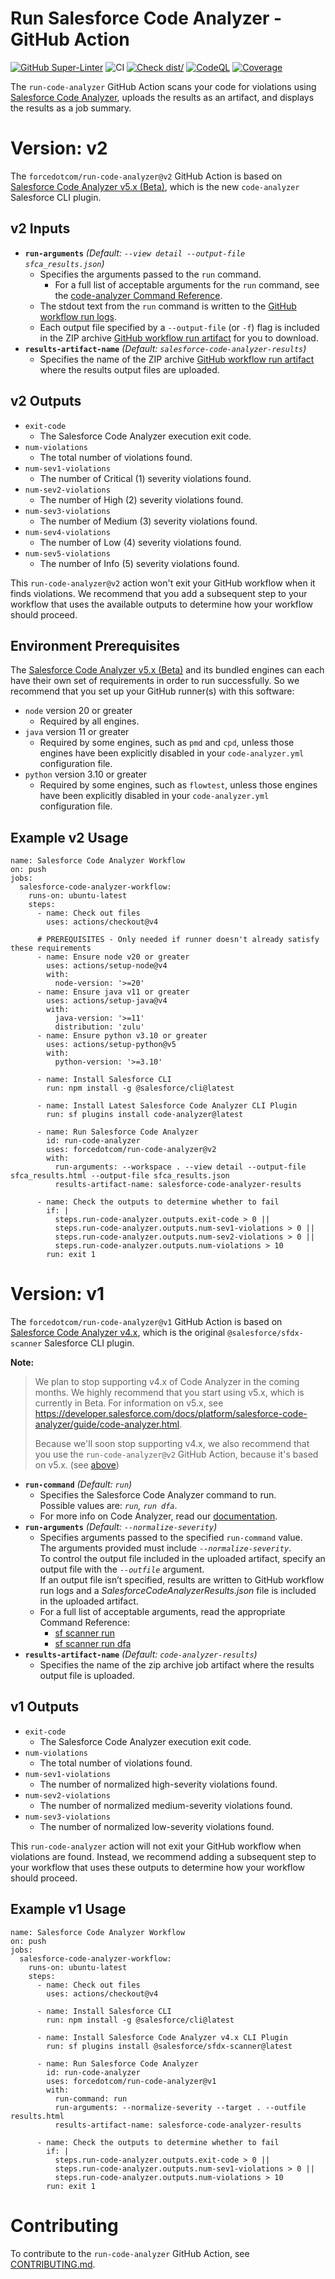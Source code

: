 # Run Salesforce Code Analyzer - GitHub Action

[![GitHub Super-Linter](https://github.com/actions/typescript-action/actions/workflows/linter.yml/badge.svg)](https://github.com/super-linter/super-linter)
![CI](https://github.com/actions/typescript-action/actions/workflows/ci.yml/badge.svg)
[![Check dist/](https://github.com/actions/typescript-action/actions/workflows/check-dist.yml/badge.svg)](https://github.com/actions/typescript-action/actions/workflows/check-dist.yml)
[![CodeQL](https://github.com/actions/typescript-action/actions/workflows/codeql-analysis.yml/badge.svg)](https://github.com/actions/typescript-action/actions/workflows/codeql-analysis.yml)
[![Coverage](./badges/coverage.svg)](./badges/coverage.svg)

The `run-code-analyzer` GitHub Action scans your code for violations using
[Salesforce Code Analyzer](https://developer.salesforce.com/docs/platform/salesforce-code-analyzer/overview), uploads the results as an artifact, and displays
the results as a job summary.

# Version: v2
The `forcedotcom/run-code-analyzer@v2` GitHub Action is based on [Salesforce Code Analyzer v5.x (Beta)](https://developer.salesforce.com/docs/platform/salesforce-code-analyzer/guide/code-analyzer.html), which is the new `code-analyzer` Salesforce CLI plugin.

## v2 Inputs
* <b>`run-arguments`</b> *(Default: `--view detail --output-file sfca_results.json`)*
  * Specifies the arguments passed to the `run` command.
    * For a full list of acceptable arguments for the `run` command, see the [code-analyzer Command Reference](https://developer.salesforce.com/docs/atlas.en-us.sfdx_cli_reference.meta/sfdx_cli_reference/cli_reference_code-analyzer_commands_unified.htm).
  * The stdout text from the `run` command is written to the [GitHub workflow run logs](https://docs.github.com/en/actions/monitoring-and-troubleshooting-workflows/monitoring-workflows/using-workflow-run-logs).
  * Each output file specified by a `--output-file` (or `-f`) flag is included in the ZIP archive [GitHub workflow run artifact](https://docs.github.com/en/actions/managing-workflow-runs-and-deployments/managing-workflow-runs/downloading-workflow-artifacts) for you to download.
* <b>`results-artifact-name`</b>  *(Default: `salesforce-code-analyzer-results`)*
  * Specifies the name of the ZIP archive [GitHub workflow run artifact](https://docs.github.com/en/actions/managing-workflow-runs-and-deployments/managing-workflow-runs/downloading-workflow-artifacts) where the results output files are uploaded.

## v2 Outputs
* `exit-code`
  * The Salesforce Code Analyzer execution exit code.
* `num-violations`
  * The total number of violations found.
* `num-sev1-violations`
  * The number of Critical (1) severity violations found.
* `num-sev2-violations`
  * The number of High (2) severity violations found.
* `num-sev3-violations`
  * The number of Medium (3) severity violations found.
* `num-sev4-violations`
  * The number of Low (4) severity violations found.
* `num-sev5-violations`
  * The number of Info (5) severity violations found.

This `run-code-analyzer@v2` action won't exit your GitHub workflow when it finds violations. We recommend that you add a subsequent step to your workflow that uses the available outputs to determine how your workflow should proceed.

## Environment Prerequisites
The [Salesforce Code Analyzer v5.x (Beta)](https://developer.salesforce.com/docs/platform/salesforce-code-analyzer/guide/code-analyzer.html) and its bundled engines can each have their own set of requirements in order to run successfully. So we recommend that you set up your GitHub runner(s) with this software:
* `node` version 20 or greater
  * Required by all engines.
* `java` version 11 or greater
  * Required by some engines, such as `pmd` and `cpd`, unless those engines have been explicitly disabled in your `code-analyzer.yml` configuration file.
* `python` version 3.10 or greater
  * Required by some engines, such as `flowtest`, unless those engines have been explicitly disabled in your `code-analyzer.yml` configuration file.

## Example v2 Usage

    name: Salesforce Code Analyzer Workflow
    on: push
    jobs:
      salesforce-code-analyzer-workflow:
        runs-on: ubuntu-latest
        steps:
          - name: Check out files
            uses: actions/checkout@v4

          # PREREQUISITES - Only needed if runner doesn't already satisfy these requirements
          - name: Ensure node v20 or greater
            uses: actions/setup-node@v4
            with:
              node-version: '>=20'
          - name: Ensure java v11 or greater
            uses: actions/setup-java@v4
            with:
              java-version: '>=11'
              distribution: 'zulu'
          - name: Ensure python v3.10 or greater
            uses: actions/setup-python@v5
            with:
              python-version: '>=3.10'

          - name: Install Salesforce CLI
            run: npm install -g @salesforce/cli@latest
    
          - name: Install Latest Salesforce Code Analyzer CLI Plugin
            run: sf plugins install code-analyzer@latest
    
          - name: Run Salesforce Code Analyzer
            id: run-code-analyzer
            uses: forcedotcom/run-code-analyzer@v2
            with:
              run-arguments: --workspace . --view detail --output-file sfca_results.html --output-file sfca_results.json
              results-artifact-name: salesforce-code-analyzer-results
    
          - name: Check the outputs to determine whether to fail
            if: |
              steps.run-code-analyzer.outputs.exit-code > 0 ||
              steps.run-code-analyzer.outputs.num-sev1-violations > 0 ||
              steps.run-code-analyzer.outputs.num-sev2-violations > 0 ||
              steps.run-code-analyzer.outputs.num-violations > 10
            run: exit 1

# Version: v1
The `forcedotcom/run-code-analyzer@v1` GitHub Action is based on [Salesforce Code Analyzer v4.x](https://developer.salesforce.com/docs/platform/salesforce-code-analyzer/guide/code-analyzer-3x.html), which is the original `@salesforce/sfdx-scanner` Salesforce CLI plugin.

**Note:**
> We plan to stop supporting v4.x of Code Analyzer in the coming months. We highly recommend that you start using v5.x, which is currently in Beta. For information on v5.x, see https://developer.salesforce.com/docs/platform/salesforce-code-analyzer/guide/code-analyzer.html.
>
> Because we'll soon stop supporting v4.x, we also recommend that you use the `run-code-analyzer@v2` GitHub Action, because it's based on v5.x. (see [above](./README.md#run-salesforce-code-analyzer---github-action))

* <b>`run-command`</b>  *(Default: `run`)*
  * Specifies the Salesforce Code Analyzer command to run.<br/>
    Possible values are: *`run`, `run dfa`*.<br/>
  * For more info on Code Analyzer, read our [documentation](https://forcedotcom.github.io/sfdx-scanner).
* <b>`run-arguments`</b>  *(Default: `--normalize-severity`)*
  * Specifies arguments passed to the specified `run-command` value.<br/>
    The arguments provided must include *`--normalize-severity`*.<br/>
    To control the output file included in the uploaded artifact, specify an output file with the *`--outfile`* argument.<br/>
    If an output file isn’t specified, results are written to GitHub workflow run logs and a
    *SalesforceCodeAnalyzerResults.json* file is included in the uploaded artifact.
  * For a full list of acceptable arguments, read the appropriate Command Reference:
    * [sf scanner run](https://forcedotcom.github.io/sfdx-scanner/en/v3.x/scanner-commands/run)
    * [sf scanner run dfa](https://forcedotcom.github.io/sfdx-scanner/en/v3.x/scanner-commands/dfa)
* <b>`results-artifact-name`</b>  *(Default: `code-analyzer-results`)*
  * Specifies the name of the zip archive job artifact where the results output file is uploaded.

## v1 Outputs
* `exit-code`
  * The Salesforce Code Analyzer execution exit code.
* `num-violations`
  * The total number of violations found.
* `num-sev1-violations`
  * The number of normalized high-severity violations found.
* `num-sev2-violations`
  * The number of normalized medium-severity violations found.
* `num-sev3-violations`
  * The number of normalized low-severity violations found.

This `run-code-analyzer` action will not exit your GitHub workflow when violations are found. Instead, we recommend adding a subsequent step to your workflow that uses these outputs to determine how your workflow should proceed.

## Example v1 Usage

    name: Salesforce Code Analyzer Workflow
    on: push
    jobs:
      salesforce-code-analyzer-workflow:
        runs-on: ubuntu-latest
        steps:
          - name: Check out files
            uses: actions/checkout@v4
    
          - name: Install Salesforce CLI
            run: npm install -g @salesforce/cli@latest
    
          - name: Install Salesforce Code Analyzer v4.x CLI Plugin
            run: sf plugins install @salesforce/sfdx-scanner@latest
    
          - name: Run Salesforce Code Analyzer
            id: run-code-analyzer
            uses: forcedotcom/run-code-analyzer@v1
            with:
              run-command: run
              run-arguments: --normalize-severity --target . --outfile results.html
              results-artifact-name: salesforce-code-analyzer-results
    
          - name: Check the outputs to determine whether to fail
            if: |
              steps.run-code-analyzer.outputs.exit-code > 0 ||
              steps.run-code-analyzer.outputs.num-sev1-violations > 0 ||
              steps.run-code-analyzer.outputs.num-violations > 10
            run: exit 1

# Contributing
To contribute to the `run-code-analyzer` GitHub Action, see [CONTRIBUTING.md](https://github.com/forcedotcom/run-code-analyzer/blob/main/CONTRIBUTING.md).

